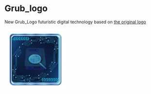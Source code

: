 # Grub_logo
New Grub_Logo futuristic digital technology based on [the original logo](https://commons.wikimedia.org/wiki/File:Grub_logo_large.png)

<img src="Grub_logo.iconset/icon_512x512.png" alt="Github Project" style="width:40%;"> 
